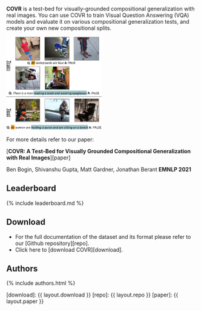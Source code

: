 **COVR** is a test-bed for visually-grounded compositional generalization with real images. You can use COVR to train Visual Question Answering (VQA) models and evaluate it on various compositional generalization tests, and create your own new compositional splits.

<!-- <p align="center" width="100%"> -->
<img class="img-thumbnail rounded mx-auto d-block" width="50%" src="assets/images/covr-example.png" alt='COVR Example'>
<!-- </p> -->

For more details refer to our paper:

[**COVR: A Test-Bed for Visually Grounded Compositional Generalization with Real Images**][paper]

Ben Bogin, Shivanshu Gupta, Matt Gardner, Jonathan Berant
**EMNLP 2021**

## Leaderboard

{% include leaderboard.md %}

## Download

* For the full documentation of the dataset and its format please refer to our [Github repository][repo].
* Click here to [download COVR][download].

## Authors

{% include authors.html %}

[download]: {{ layout.download }}
[repo]: {{ layout.repo }}
[paper]: {{ layout.paper }}
